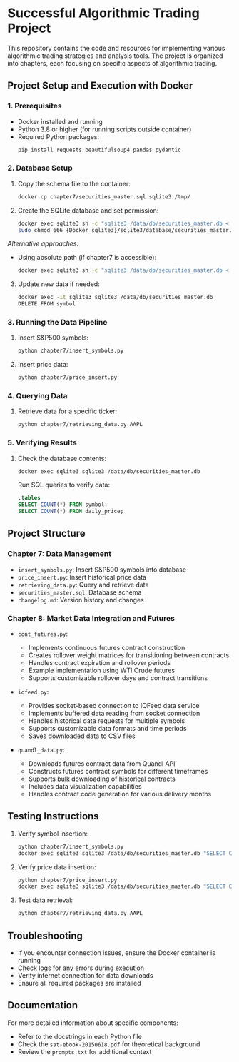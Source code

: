 # Successful Algorithmic Trading Project

This repository contains the code and resources for implementing various algorithmic trading strategies and analysis tools. The project is organized into chapters, each focusing on specific aspects of algorithmic trading.

## Project Setup and Execution with Docker

### 1. Prerequisites
- Docker installed and running
- Python 3.8 or higher (for running scripts outside container)
- Required Python packages:
  ```bash
  pip install requests beautifulsoup4 pandas pydantic
  ```

### 2. Database Setup
1. Copy the schema file to the container:
   ```bash
   docker cp chapter7/securities_master.sql sqlite3:/tmp/
   ```
2. Create the SQLite database and set permission:
   ```bash
   docker exec sqlite3 sh -c "sqlite3 /data/db/securities_master.db < /tmp/securities_master.sql"
   sudo chmod 666 {Docker_sqlite3}/sqlite3/database/securities_master.db
   ```

*Alternative approaches:*
- Using absolute path (if chapter7 is accessible):
  ```bash
  docker exec sqlite3 sh -c "sqlite3 /data/db/securities_master.db < /data/db/../chapter7/securities_master.sql"
  ```

3. Update new data if needed:
   ```bash
   docker exec -it sqlite3 sqlite3 /data/db/securities_master.db
   DELETE FROM symbol
   ```

### 3. Running the Data Pipeline
1. Insert S&P500 symbols:
   ```bash
   python chapter7/insert_symbols.py
   ```
2. Insert price data:
   ```bash
   python chapter7/price_insert.py
   ```

### 4. Querying Data
1. Retrieve data for a specific ticker:
   ```bash
   python chapter7/retrieving_data.py AAPL
   ```

### 5. Verifying Results
1. Check the database contents:
   ```bash
   docker exec sqlite3 sqlite3 /data/db/securities_master.db
   ```
   Run SQL queries to verify data:
   ```sql
   .tables
   SELECT COUNT(*) FROM symbol;
   SELECT COUNT(*) FROM daily_price;
   ```

## Project Structure

### Chapter 7: Data Management
- `insert_symbols.py`: Insert S&P500 symbols into database
- `price_insert.py`: Insert historical price data
- `retrieving_data.py`: Query and retrieve data
- `securities_master.sql`: Database schema
- `changelog.md`: Version history and changes

### Chapter 8: Market Data Integration and Futures
- `cont_futures.py`: 
  - Implements continuous futures contract construction
  - Creates rollover weight matrices for transitioning between contracts
  - Handles contract expiration and rollover periods
  - Example implementation using WTI Crude futures
  - Supports customizable rollover days and contract transitions

- `iqfeed.py`:
  - Provides socket-based connection to IQFeed data service
  - Implements buffered data reading from socket connection
  - Handles historical data requests for multiple symbols
  - Supports customizable data formats and time periods
  - Saves downloaded data to CSV files

- `quandl_data.py`:
  - Downloads futures contract data from Quandl API
  - Constructs futures contract symbols for different timeframes
  - Supports bulk downloading of historical contracts
  - Includes data visualization capabilities
  - Handles contract code generation for various delivery months

## Testing Instructions
1. Verify symbol insertion:
   ```bash
   python chapter7/insert_symbols.py
   docker exec sqlite3 sqlite3 /data/db/securities_master.db "SELECT COUNT(*) FROM symbol;"
   ```
2. Verify price data insertion:
   ```bash
   python chapter7/price_insert.py
   docker exec sqlite3 sqlite3 /data/db/securities_master.db "SELECT COUNT(*) FROM daily_price;"
   ```
3. Test data retrieval:
   ```bash
   python chapter7/retrieving_data.py AAPL
   ```

## Troubleshooting
- If you encounter connection issues, ensure the Docker container is running
- Check logs for any errors during execution
- Verify internet connection for data downloads
- Ensure all required packages are installed

## Documentation
For more detailed information about specific components:
- Refer to the docstrings in each Python file
- Check the `sat-ebook-20150618.pdf` for theoretical background
- Review the `prompts.txt` for additional context